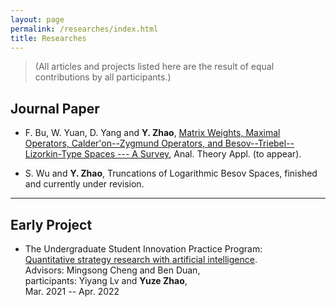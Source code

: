 ```yaml
---
layout: page
permalink: /researches/index.html
title: Researches
---
```


> (All articles and projects listed here are the result of equal contributions by all participants.)

## Journal Paper

- F. Bu, W. Yuan, D. Yang and **Y. Zhao**, 
[Matrix Weights, Maximal Operators, Calder\'on--Zygmund Operators, and Besov--Triebel--Lizorkin-Type Spaces --- A Survey](https://Yuze-Zhao.github.io/file/byyz(2025-MatrixWeights)Survey.pdf), Anal. Theory Appl. (to appear).

- S. Wu and **Y. Zhao**, 
Truncations of Logarithmic Besov Spaces, finished and currently under revision.


---

## Early Project

- The Undergraduate Student Innovation Practice Program: <br>
[Quantitative strategy research with artificial intelligence](https://Yuze-Zhao.github.io/file/ProgramCompilation.pdf). <br>
Advisors: Mingsong Cheng and Ben Duan, <br> 
participants: Yiyang Lv and **Yuze Zhao**, <br>
 Mar. 2021 -- Apr. 2022
<!-- {	\subitem\rm(i)	Studied key machine learning algorithms (decision trees and SVM);
	\subitem\rm(ii)	Developed and implemented a dual moving average trading strategy;
	\subitem\rm(iii)	Backtested the strategy on historical market data, achieving relatively stable returns.} -->

<!-- - [Securing Billion Bluetooth Devices leveraging Learning-based Techniques](https://ojs.aaai.org/index.php/AAAI/article/view/30544)<br>*Final year project ([thesis](https://caihanlin.com/mypaper/thesis/UG-thesis.pdf)).*<br>**Hanlin Cai** (Advisors: Zhezhuang Xu, Tozammel Hossain)<br>The 38th Annual AAAI Conference on Artificial Intelligence (AAAI 2024), [Undergraduate Consortium](https://aaai.org/aaai-24-conference/undergraduate-consortium-program/).<br>Vancouver, Canada. February, 2024.<br> -->

<!-- - Optimizing Traffic Sign Detection System Using Deep Residual Neural Networks Combined with Analytic Hierarchy Process Model<br>*Junior-year course design.*<br>**Hanlin Cai**, Zheng Li, Jiaqi Hu, Wei Hong Lim, Sew Sun Tiang, Mastaneh Mokayef, Chin Hong Wong<br>The 28th International Conference on Artificial Life and Robotics.<br>Beppu, Japan. February, 2023.<br>Recommended for expanding publication in the Journal of Advances in Artificial Life Robotics (EI Compendex).

  <br>

---

## Degree Thesis

- Semantic Communicaiton for the Internet of Everything: From Molecules to Universe<br>Hanlin Cai (Advisor: Ozgur B. Akan).

- [Hybrid Detection Mechanism for Spoofing Attacks in Bluetooth Low Energy Networks](https://caihanlin.com/mypaper/thesis/UG-thesis.pdf)<br>**Hanlin Cai** (Advisor: Zhezhuang Xu). **Best Bachelor Thesis Award** (Top 1/300).<br>Proposal paper has been accepted by AAAI 2024<br>Expect to submit a long paper to ACM SIGKDD 2024.

- [Industrial Inspection System based on Intelligent IoT and Bionic Quadruped Robot](https://caihanlin.com/mypaper/thesis/IP-report.pdf)<br>**Hanlin Cai** (Advisor: Zhezhuang Xu, Yuxiong Xia). Junior-year Intern Program.<br>Industrial Placement at China HUADING Tech.<br>

  <br>

<br> -->